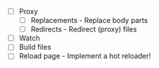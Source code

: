 * [ ] Proxy
  * [ ] Replacements - Replace body parts
  * [ ] Redirects - Redirect (proxy) files
* [ ] Watch
* [ ] Build files
* [ ] Reload page - Implement a hot reloader!
